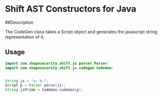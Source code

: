 Shift AST Constructors for Java
===============================

##Description

The CodeGen class takes a Script object and generates the javascript string representation of it.

## Usage

```java
import com.shapesecurity.shift.js.parser.Parser;
import com.shapesecurity.shift.js.codegen.CodeGen;


String js = "a; b;";
Script p = Parser.parse(js);
String jsPrime = CodeGen.codeGen(p);
```
